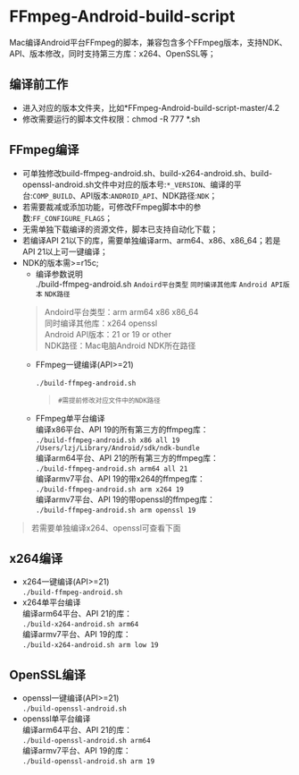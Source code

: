 # FFmpeg-Android-build-script
Mac编译Android平台FFmpeg的脚本，兼容包含多个FFmpeg版本，支持NDK、API、版本修改，同时支持第三方库：x264、OpenSSL等； 
## 编译前工作
  - 进入对应的版本文件夹，比如*FFmpeg-Android-build-script-master/4.2
  - 修改需要运行的脚本文件权限：chmod -R 777 *.sh
## FFmpeg编译
 - 可单独修改build-ffmpeg-android.sh、build-x264-android.sh、build-openssl-android.sh文件中对应的版本号:`*_VERSION`、编译的平台:`COMP_BUILD`、API版本:`ANDROID_API`、NDK路径:`NDK`；
 - 若需要裁减或添加功能，可修改FFmpeg脚本中的参数:`FF_CONFIGURE_FLAGS`；
 - 无需单独下载编译的资源文件，脚本已支持自动化下载；
 - 若编译API 21以下的库，需要单独编译arm、arm64、x86、x86_64；若是API 21以上可一键编译；
 - NDK的版本需>=r15c;
   - 编译参数说明</br>
    ./build-ffmpeg-android.sh `Andoird平台类型` `同时编译其他库` `Android API版本` `NDK路径` </br>
    >Andoird平台类型：arm arm64 x86 x86_64</br>
      同时编译其他库：x264 openssl</br>
      Android API版本：21 or 19 or other</br>
      NDK路径：Mac电脑Android NDK所在路径</br>
   - FFmpeg一键编译(API>=21)</br>   
      `./build-ffmpeg-android.sh`
      >`#需提前修改对应文件中的NDK路径`
   - FFmpeg单平台编译</br>
   编译x86平台、API 19的所有第三方的ffmpeg库：</br>
   `./build-ffmpeg-android.sh x86 all 19 /Users/lzj/Library/Android/sdk/ndk-bundle`</br>
   编译arm64平台、API 21的所有第三方的ffmpeg库：</br>
   `./build-ffmpeg-android.sh arm64 all 21`</br>
   编译armv7平台、API 19的带x264的ffmpeg库：</br>
   `./build-ffmpeg-android.sh arm x264 19`</br>
   编译armv7平台、API 19的带openssl的ffmpeg库：</br>
   `./build-ffmpeg-android.sh arm openssl 19`</br>
>若需要单独编译x264、openssl可查看下面
## x264编译
  - x264一键编译(API>=21)</br> 
  `./build-ffmpeg-android.sh`
  - x264单平台编译</br>
   编译arm64平台、API 21的库：</br>
   `./build-x264-android.sh arm64`</br>
   编译armv7平台、API 19的库：</br>
   `./build-x264-android.sh arm low 19`</br>
## OpenSSL编译
  - openssl一键编译(API>=21)</br> 
  `./build-openssl-android.sh`
  - openssl单平台编译</br>
   编译arm64平台、API 21的库：</br>
   `./build-openssl-android.sh arm64`</br>
   编译armv7平台、API 19的库：</br>
   `./build-openssl-android.sh arm 19`</br>
